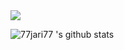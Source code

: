 <img align="center" src="https://github-readme-stats.vercel.app/api/top-langs/?username=77jari77&theme=dark&hide_langs_below=1" />

 <img align="center" src="https://github-readme-stats.vercel.app/api?username=77jari77&show_icons=true&theme=dark&line_height=27" alt="77jari77
's github stats"/>
